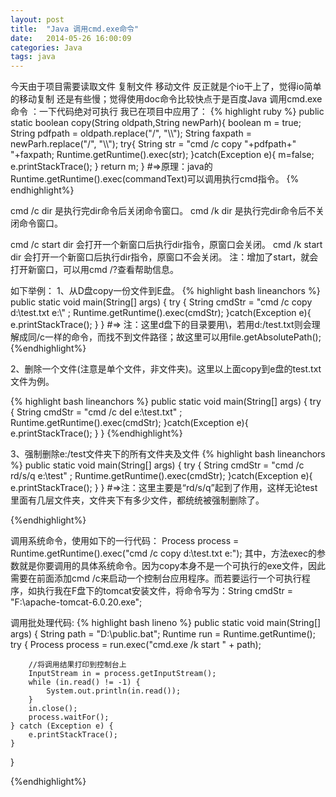```yaml
---
layout: post
title:  "Java 调用cmd.exe命令"
date:   2014-05-26 16:00:09
categories: Java
tags: java
---
```

今天由于项目需要读取文件 复制文件  移动文件 反正就是个io干上了，觉得io简单的移动复制 还是有些慢；觉得使用doc命令比较快点于是百度Java 调用cmd.exe命令 ：一下代码绝对可执行 我已在项目中应用了：
  {% highlight ruby %}
  public static boolean copy(String oldpath,String newParh){
      boolean m = true;
      String pdfpath = oldpath.replace("/", "\\\\");
      String faxpath = newParh.replace("/", "\\\\");
      try{
       String str = "cmd /c copy   "+pdfpath+"  "+faxpath;
       Runtime.getRuntime().exec(str);
       }catch(Exception e){
        m=false;
        e.printStackTrace();
       }
       return m;
   }
    #=>原理：java的Runtime.getRuntime().exec(commandText)可以调用执行cmd指令。
   {% endhighlight%}


cmd /c dir 是执行完dir命令后关闭命令窗口。
cmd /k dir 是执行完dir命令后不关闭命令窗口。

cmd /c start dir 会打开一个新窗口后执行dir指令，原窗口会关闭。
cmd /k start dir 会打开一个新窗口后执行dir指令，原窗口不会关闭。
注：增加了start，就会打开新窗口，可以用cmd /?查看帮助信息。

如下举例：
1、从D盘copy一份文件到E盘。
{% highlight bash lineanchors %}
public static void main(String[] args) {
    try {
        String cmdStr = "cmd /c copy d:\\test.txt e:\\" ;
        Runtime.getRuntime().exec(cmdStr);
    }catch(Exception e){
        e.printStackTrace();
    }
}
 #=> 注：这里d盘下的目录要用\\，若用d:/test.txt则会理解成同/c一样的命令，而找不到文件路径；故这里可以用file.getAbsolutePath();
{%endhighlight%}


2、删除一个文件(注意是单个文件，非文件夹)。这里以上面copy到e盘的test.txt文件为例。

{% highlight bash lineanchors %}
public static void main(String[] args) {
    try {
        String cmdStr = "cmd /c del e:\\test.txt" ;
        Runtime.getRuntime().exec(cmdStr);
    }catch(Exception e){
        e.printStackTrace();
    }
}
{%endhighlight%}


3、强制删除e:/test文件夹下的所有文件夹及文件
{% highlight bash lineanchors %}
public static void main(String[] args) {
    try {
        String cmdStr = "cmd /c rd/s/q e:\\test" ;
        Runtime.getRuntime().exec(cmdStr);
    }catch(Exception e){
        e.printStackTrace();
    }
}
#=>注：这里主要是“rd/s/q”起到了作用，这样无论test里面有几层文件夹，文件夹下有多少文件，都统统被强制删除了。

{%endhighlight%}

调用系统命令，使用如下的一行代码：
Process process = Runtime.getRuntime().exec("cmd /c copy d:\\test.txt e:");
其中，方法exec的参数就是你要调用的具体系统命令。因为copy本身不是一个可执行的exe文件，因此需要在前面添加cmd /c来启动一个控制台应用程序。而若要运行一个可执行程序，如执行我在F盘下的tomcat安装文件，将命令写为：String cmdStr = "F:\\apache-tomcat-6.0.20.exe";

调用批处理代码:
{% highlight bash lineno %}
public static void main(String[] args) {
    String path = "D:\\public.bat";
    Runtime run = Runtime.getRuntime();
    try {
        Process process = run.exec("cmd.exe /k start " + path);

        //将调用结果打印到控制台上
        InputStream in = process.getInputStream();
        while (in.read() != -1) {
            System.out.println(in.read());
        }
        in.close();
        process.waitFor();
    } catch (Exception e) {
        e.printStackTrace();
    }
}

{%endhighlight%}
